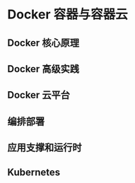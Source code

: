 # Docker 容器与容器云

## Docker 核心原理

## Docker 高级实践

## Docker 云平台

## 编排部署

## 应用支撑和运行时

## Kubernetes
